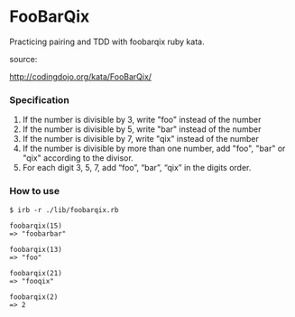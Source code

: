 # FooBarQix

Practicing pairing and TDD with foobarqix ruby kata.

source:

http://codingdojo.org/kata/FooBarQix/

### Specification

1. If the number is divisible by 3, write "foo" instead of the number
2. If the number is divisible by 5, write "bar" instead of the number
3. If the number is divisible by 7, write "qix" instead of the number
4. If the number is divisible by more than one number, add "foo", "bar" or "qix" according to the divisor.
4. For each digit 3, 5, 7, add “foo”, “bar”, “qix” in the digits order.

### How to use

```shell
$ irb -r ./lib/foobarqix.rb

foobarqix(15)
=> "foobarbar"

foobarqix(13)
=> "foo"

foobarqix(21)
=> "fooqix"

foobarqix(2)
=> 2
```

